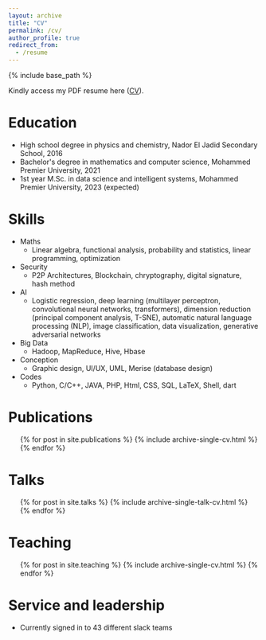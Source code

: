 ```yaml
---
layout: archive
title: "CV"
permalink: /cv/
author_profile: true
redirect_from:
  - /resume
---
```


{% include base_path %}

Kindly access my PDF resume here ([CV](https://drive.google.com/file/d/1XQDiMKDILE4CzH9WHr7flbzLSHJCJAR4/view?usp=sharing)).

Education
======
* High school degree in physics and chemistry, Nador El Jadid Secondary School, 2016
* Bachelor's degree in mathematics and computer science, Mohammed Premier University, 2021
* 1st year M.Sc. in data science and intelligent systems, Mohammed Premier University, 2023 (expected)
  
Skills
======
* Maths
  * Linear algebra, functional analysis, probability and statistics, linear programming, optimization
* Security
  * P2P Architectures, Blockchain, chryptography, digital signature, hash method
* AI
  * Logistic regression, deep learning (multilayer perceptron, convolutional neural networks, transformers), dimension reduction (principal component analysis, T-SNE), automatic natural language processing (NLP), image classification, data visualization, generative adversarial networks
* Big Data
  * Hadoop, MapReduce, Hive, Hbase
* Conception
  * Graphic design, UI/UX, UML, Merise (database design)
* Codes
  * Python, C/C++, JAVA, PHP, Html, CSS, SQL, LaTeX, Shell, dart

Publications
======
  <ul>{% for post in site.publications %}
    {% include archive-single-cv.html %}
  {% endfor %}</ul>
  
Talks
======
  <ul>{% for post in site.talks %}
    {% include archive-single-talk-cv.html %}
  {% endfor %}</ul>
  
Teaching
======
  <ul>{% for post in site.teaching %}
    {% include archive-single-cv.html %}
  {% endfor %}</ul>
  
Service and leadership
======
* Currently signed in to 43 different slack teams
